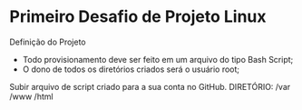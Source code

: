 <h1>Primeiro Desafio de Projeto Linux</h1>

Definição do Projeto

- Todo provisionamento deve ser feito em um arquivo do tipo Bash Script;
- O dono de todos os diretórios criados será o usuário root;

Subir arquivo de script criado para a sua conta no GitHub.
DIRETÓRIO: /var /www /html

